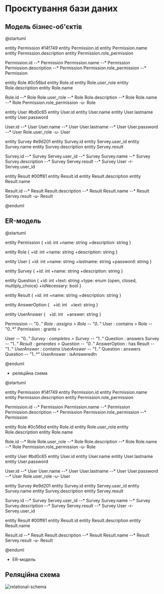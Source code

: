 # Проєктування бази даних
 
 
## Модель бізнес-об'єктів

@startuml

entity Permission #14f749
entity Permission.id
entity Permission.name
entity Permission.description
entity Permission.role_permission

Permission.id --* Permission
Permission.name --* Permission
Permission.description --* Permission
Permission.role_permission --* Permission 
 
entity Role #0c56bd
entity Role.id
entity Role.user_role
entity Role.description
entity Role.name

Role.id --* Role
Role.user_role --* Role
Role.description --* Role
Role.name --* Role
Permission.role_permission -u- Role

entity User #bd0c65
entity User.id
entity User.name
entity User.lastname
entity User.password

User.id --* User
User.name --* User
User.lastname --* User
User.password --* User
Role.user_role -u- User

entity Survey #e9d201
entity Survey.id
entity Servey.user_id
entity Survey.name
entity Survey.description
entity Servey.result

Survey.id --* Survey
Servey.user_id --* Survey
Survey.name --* Survey
Survey.description --* Survey
Servey.result --* Survey
User -r- Servey.user_id

entity Result #00ff61
entity Result.id
entity Result.description
entity Result.name

Result.id --* Result
Result.description --* Result
Result.name --* Result
Servey.result -u- Result

@enduml 

## ER-модель
@startuml

entity Permission {
  +id: int
  +name: string
  +description: string
}

entity Role {
  +id: int
  +name: string
  +description: string
}

entity User {
  +id: int
  +name: string
  +lastname: string
  +password: string
}

entity Survey {
  +id: int
  +name: string
  +description: string
}

entity Question {
  +id: int
  +text: string
  +type: enum {open, closed, multiply_choice}
  +isNecessary: bool
}

entity Result {
  +id: int
  +name: string
  +description: string
}

entity AnswerOption {
  +id: int
  +text: string
}

entity UserAnswer {
  +id: int
  +answer: string
}

Permission -- "0..*" Role : assigns >
Role -- "0..*" User : contains >
Role -- "0..*" Permission : grants >

User -- "0..*" Survey : completes >
Survey -- "1..*" Question : answers
Survey -- "1..*" Result : generates >
Question -- "0..*" AnswerOption : has
Result -- "1..*" UserAnswer : contains
UserAnswer -- "1..*" Question : answers
Question -- "1..*" UserAnswer : isAnsweredIn


@enduml
- реляційна схема

@startuml

entity Permission #14f749
entity Permission.id
entity Permission.name
entity Permission.description
entity Permission.role_permission

Permission.id --* Permission
Permission.name --* Permission
Permission.description --* Permission
Permission.role_permission --* Permission 
 
entity Role #0c56bd
entity Role.id
entity Role.user_role
entity Role.description
entity Role.name

Role.id --* Role
Role.user_role --* Role
Role.description --* Role
Role.name --* Role
Permission.role_permission -u- Role

entity User #bd0c65
entity User.id
entity User.name
entity User.lastname
entity User.password

User.id --* User
User.name --* User
User.lastname --* User
User.password --* User
Role.user_role -u- User

entity Survey #e9d201
entity Survey.id
entity Servey.user_id
entity Survey.name
entity Survey.description
entity Servey.result

Survey.id --* Survey
Servey.user_id --* Survey
Survey.name --* Survey
Survey.description --* Survey
Servey.result --* Survey
User -r- Servey.user_id

entity Result #00ff61
entity Result.id
entity Result.description
entity Result.name

Result.id --* Result
Result.description --* Result
Result.name --* Result
Servey.result -u- Result

@enduml 

- ER-модель
##  Реляційна схема

![relational-schema](https://github.com/user-attachments/assets/cf55f090-77ab-4c5a-89e2-a522d5a49361)



